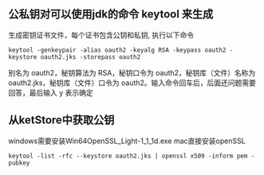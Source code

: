 ## 公私钥对可以使用jdk的命令 keytool 来生成

生成密钥证书文件，每个证书包含公钥和私钥, 执行以下命令

```
keytool -genkeypair -alias oauth2 -keyalg RSA -keypass oauth2 -keystore oauth2.jks -storepass oauth2
```

别名为 oauth2，秘钥算法为 RSA，秘钥口令为 oauth2，秘钥库（文件）名称为 oauth2.jks，秘钥库（文件）口令为 oauth2。输入命令回车后，后面还问题需要回答，最后输入 y 表示确定

## 从ketStore中获取公钥

windows需要安装Win64OpenSSL_Light-1_1_1d.exe
mac直接安装openSSL

```
keytool -list -rfc --keystore oauth2.jks | openssl x509 -inform pem -pubkey
```